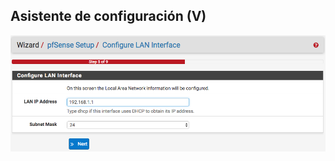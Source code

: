 ## Asistente de configuración (V)

![wizard 5](./media/resources/wizard-5.png)<!-- .element height="90%" width="90%" -->
